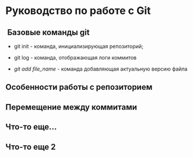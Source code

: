 # Руководство по работе с Git

##  Базовые команды git

* git init - команда, инициализирующая репозиторий;

* git log - команда, отображающая логи коммитов

* *git add file_name* - команда добавляющая актуальную версию файла
## Особенности работы с репозиторием

## Перемещение между коммитами

## Что-то еще...

## Что-то еще 2
